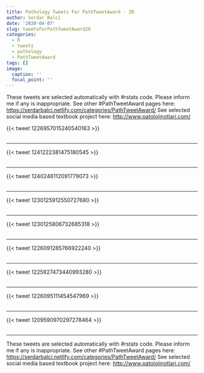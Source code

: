```yaml
---
title: Pathology Tweets For PathTweetAward - 20
author: Serdar Balci
date: '2020-04-07'
slug: tweetsForPathTweetAward20
categories:
  - R
  - tweets
  - pathology
  - PathTweetAward
tags: []
image:
  caption: ''
  focal_point: ''
---
```



These tweets are selected automatically with #rstats code. Please inform me if any is inappropriate.
See other #PathTweetAward pages here: https://serdarbalci.netlify.com/categories/PathTweetAward/ 
See selected social media based textbook project here: http://www.patolojinotlari.com/

{{< tweet 1226957015240540163 >}}
<br>
<br>
<hr>
{{< tweet 1241222381475180545 >}}
<br>
<br>
<hr>
{{< tweet 1240248112091779073 >}}
<br>
<br>
<hr>
{{< tweet 1230125912550727680 >}}
<br>
<br>
<hr>
{{< tweet 1230125806732685318 >}}
<br>
<br>
<hr>
{{< tweet 1226091285766922240 >}}
<br>
<br>
<hr>
{{< tweet 1225927473440993280 >}}
<br>
<br>
<hr>
{{< tweet 1226095111454547969 >}}
<br>
<br>
<hr>
{{< tweet 1209590970297278464 >}}
<br>
<br>
<hr>


These tweets are selected automatically with #rstats code. Please inform me if any is inappropriate.
See other #PathTweetAward pages here: https://serdarbalci.netlify.com/categories/PathTweetAward/ 
See selected social media based textbook project here: http://www.patolojinotlari.com/
